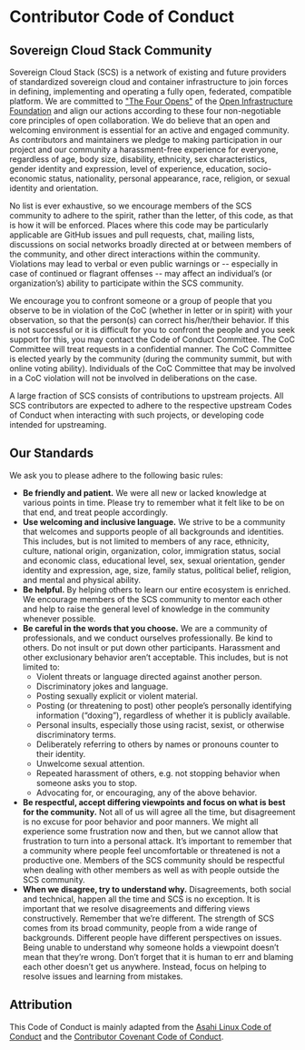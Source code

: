 # Contributor Code of Conduct

## Sovereign Cloud Stack Community

Sovereign Cloud Stack (SCS) is a network of existing and future providers of standardized sovereign cloud and container infrastructure to join forces in defining, implementing and operating a fully open, federated, compatible platform. We are committed to ["The Four Opens"](https://www.openstack.org/four-opens/) of the [Open Infrastructure Foundation](https://openinfra.dev/) and align our actions according to these four non-negotiable core principles of open collaboration. We do believe that an open and welcoming environment is essential for an active and engaged community. As contributors and maintainers we pledge to making participation in our project and our community a harassment-free experience for everyone, regardless of age, body size, disability, ethnicity, sex characteristics, gender identity and expression, level of experience, education, socio-economic status, nationality, personal appearance, race, religion, or sexual identity and orientation.

No list is ever exhaustive, so we encourage members of the SCS community to adhere to the spirit, rather than the letter, of this code, as that is how it will be enforced. Places where this code may be particularly applicable are GitHub issues and pull requests, chat, mailing lists, discussions on social networks broadly directed at or between members of the community, and other direct interactions within the community. Violations may lead to verbal or even public warnings or -- especially in case of continued or flagrant offenses -- may affect an individual’s (or organization’s) ability to participate within the SCS community.

We encourage you to confront someone or a group of people that you observe to be in violation of the CoC (whether in letter or in spirit) with your observation, so that the person(s) can correct his/her/their behavior. If this is not successful or it is difficult for you to confront the people and you seek support for this, you may contact the Code of Conduct Committee. The CoC Committee will treat requests in a confidential manner. The CoC Committee is elected yearly by the community (during the community summit, but with online voting ability). Individuals of the CoC Committee that may be involved in a CoC violation will not be involved in deliberations on the case.

A large fraction of SCS consists of contributions to upstream projects. All SCS contributors are expected to adhere to the respective upstream Codes of Conduct when interacting with such projects, or developing code intended for upstreaming.

## Our Standards

We ask you to please adhere to the following basic rules:

* **Be friendly and patient.** We were all new or lacked knowledge at various points in time. Please try to remember what it felt like to be on that end, and treat people accordingly.
* **Use welcoming and inclusive language.** We strive to be a community that welcomes and supports people of all backgrounds and identities. This includes, but is not limited to members of any race, ethnicity, culture, national origin, organization, color, immigration status, social and economic class, educational level, sex, sexual orientation, gender identity and expression, age, size, family status, political belief, religion, and mental and physical ability.
* **Be helpful.** By helping others to learn our entire ecosystem is enriched. We encourage members of the SCS community to mentor each other and help to raise the general level of knowledge in the community whenever possible.
* **Be careful in the words that you choose.** We are a community of professionals, and we conduct ourselves professionally. Be kind to others. Do not insult or put down other participants. Harassment and other exclusionary behavior aren’t acceptable. This includes, but is not limited to:
  * Violent threats or language directed against another person.
  * Discriminatory jokes and language.
  * Posting sexually explicit or violent material.
  * Posting (or threatening to post) other people’s personally identifying information (“doxing”), regardless of whether it is publicly available.
  * Personal insults, especially those using racist, sexist, or otherwise discriminatory terms.
  * Deliberately referring to others by names or pronouns counter to their identity.
  * Unwelcome sexual attention.
  * Repeated harassment of others, e.g. not stopping behavior when someone asks you to stop.
  * Advocating for, or encouraging, any of the above behavior.
* **Be respectful, accept differing viewpoints and focus on what is best for the community.** Not all of us will agree all the time, but disagreement is no excuse for poor behavior and poor manners. We might all experience some frustration now and then, but we cannot allow that frustration to turn into a personal attack. It’s important to remember that a community where people feel uncomfortable or threatened is not a productive one. Members of the SCS community should be respectful when dealing with other members as well as with people outside the SCS community.
* **When we disagree, try to understand why.** Disagreements, both social and technical, happen all the time and SCS is no exception. It is important that we resolve disagreements and differing views constructively. Remember that we’re different. The strength of SCS comes from its broad community, people from a wide range of backgrounds. Different people have different perspectives on issues. Being unable to understand why someone holds a viewpoint doesn’t mean that they’re wrong. Don’t forget that it is human to err and blaming each other doesn’t get us anywhere. Instead, focus on helping to resolve issues and learning from mistakes.

## Attribution

This Code of Conduct is mainly adapted from the [Asahi Linux Code of Conduct](https://asahilinux.org/code-of-conduct/) and the [Contributor Covenant Code of Conduct](https://www.contributor-covenant.org/version/2/1/code_of_conduct/).
